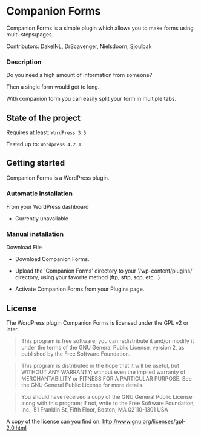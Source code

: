 # Companion Forms
Companion Forms is a simple plugin which allows you to make forms using multi-steps/pages.

Contributors: DakelNL, DrScavenger, Nielsdoorn, Sjoulbak

### Description
Do you need a high amount of information from someone?

Then a single form would get to long.

With companion form you can easily split your form in multiple tabs.


## State of the project
Requires at least: `WordPress 3.5`

Tested up to: `Wordpress 4.2.1`

## Getting started
Companion Forms is a WordPress plugin.

### Automatic installation
From your WordPress dashboard

- Currently unavailable

### Manual installation
Download File

 * Download Companion Forms.

 * Upload the 'Companion Forms' directory to your '/wp-content/plugins/' directory, using your favorite method (ftp, sftp, scp, etc...)

 * Activate Companion Forms from your Plugins page.

## License
The WordPress plugin Companion Forms is licensed under the GPL v2 or later.

> This program is free software; you can redistribute it and/or modify it under the terms of the GNU General Public License, version 2, as published by the Free Software Foundation.

> This program is distributed in the hope that it will be useful, but WITHOUT ANY WARRANTY; without even the implied warranty of MERCHANTABILITY or FITNESS FOR A PARTICULAR PURPOSE. See the GNU General Public License for more details.

> You should have received a copy of the GNU General Public License along with this program; if not, write to the Free Software Foundation, Inc., 51 Franklin St, Fifth Floor, Boston, MA 02110-1301 USA

A copy of the license can you find on: http://www.gnu.org/licenses/gpl-2.0.html
